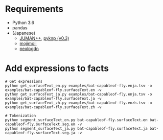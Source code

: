 # Requirements

- Python 3.6
- pandas
- (Japanese)
    - [JUMAN++](https://github.com/ku-nlp/jumanpp), [pyknp (v0.3)](http://nlp.ist.i.kyoto-u.ac.jp/DLcounter/lime.cgi?down=http://lotus.kuee.kyoto-u.ac.jp/nl-resource/pyknp/pyknp-0.3.tar.gz&name=pyknp-0.3.tar)
    - [mojimoji](https://github.com/studio-ousia/mojimoji)
    - [neologdn](https://github.com/ikegami-yukino/neologdn)

# Add expressions to facts

```shell
# Get expressions
python get_surfaceText_en.py examples/bat-capableof-fly.enja.tsv -o examples/bat-capableof-fly.surfaceText.en -v
python get_surfaceText_ja.py examples/bat-capableof-fly.enja.tsv -o examples/bat-capableof-fly.surfaceText.ja -v
python get_surfaceText_zh.py examples/bat-capableof-fly.enzh.tsv -o examples/bat-capableof-fly.surfaceText.zh -v

# Tokenization
python segment_surfaceText_en.py bat-capableof-fly.surfaceText.en bat-capableof-fly.surfaceText.seg.en -v
python segment_surfaceText_ja.py bat-capableof-fly.surfaceText.ja bat-capableof-fly.surfaceText.seg.ja -v
```
